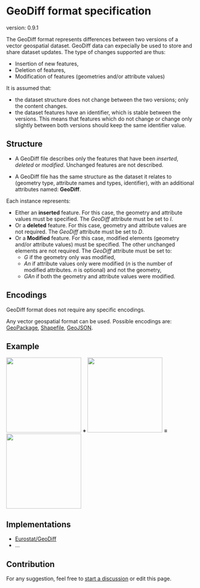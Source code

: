 # GeoDiff format specification

version: 0.9.1

The GeoDiff format represents differences between two versions of a vector geospatial dataset. GeoDiff data can expecially be used to store and share dataset updates. The type of changes supported are thus:
- Insertion of new features,
- Deletion of features,
- Modification of features (geometries and/or attribute values)

It is assumed that:
- the dataset structure does not change between the two versions; only the content changes.
- the dataset features have an identifier, which is stable between the versions. This means that features which do not change or change only slightly between both versions should keep the same identifier value.

## Structure

- A GeoDiff file describes only the features that have been *inserted*, *deleted* or *modified*. Unchanged features are not described.

- A GeoDiff file has the same structure as the dataset it relates to (geometry type, attribute names and types, identifier), with an additional attributes named: **GeoDiff**.

Each instance represents:
- Either an **inserted** feature. For this case, the geometry and attribute values must be specified. The *GeoDiff* attribute must be set to *I*.
- Or a **deleted** feature. For this case, geometry and attribute values are not required. The *GeoDiff* attribute must be set to *D*.
- Or a **Modified** feature. For this case, modified elements (geometry and/or attribute values) must be specified. The other unchanged elements are not required. The *GeoDiff* attribute must be set to:
   * *G* if the geometry only was modified,
   * *An* if attribute values only were modified (*n* is the number of modified attributes. *n* is optional) and not the geometry,
   * *GAn* if both the geometry and attribute values were modified.

## Encodings

GeoDiff format does not require any specific encodings.

Any vector geospatial format can be used. Possible encodings are: [GeoPackage](https://www.geopackage.org/), [Shapefile](https://en.wikipedia.org/wiki/Shapefile), [GeoJSON](https://geojson.org/).

## Example

<kbd><img src="https://raw.githubusercontent.com/eurostat/JGiscoTools/master/doc/geodiff/img/ini.png" width="200" /></kbd> **+** <kbd><img src="https://raw.githubusercontent.com/eurostat/JGiscoTools/master/doc/geodiff/img/changes.png" width="200" /></kbd> **=** <kbd><img src="https://raw.githubusercontent.com/eurostat/JGiscoTools/master/doc/geodiff/img/fin.png" width="200" /></kbd>

## Implementations

- [Eurostat/GeoDiff](https://github.com/eurostat/GeoDiff)
- ...

## Contribution

For any suggestion, feel free to [start a discussion](https://github.com/eurostat/GeoDiff/issues/new) or edit this page.
